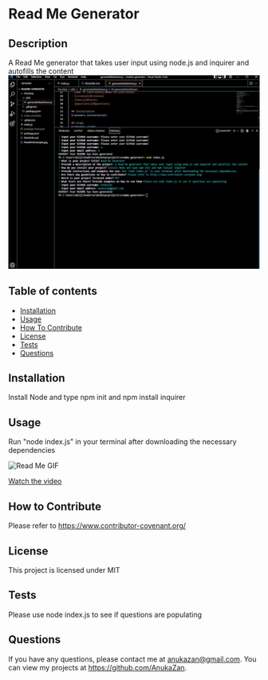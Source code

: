 
  
  # Read Me Generator

  ## Description
  A Read Me generator that takes user input using node.js and inquirer and autofills the content
  ![Read Me Image](./ReadMeExample.jpg)

  ## Table of contents
  - [Installation](#Installation)
  - [Usage](#Usage)
  - [How To Contribute](#How-to-Contribute)
  - [License](#License)
  - [Tests](#Tests)
  - [Questions](#Questions)

  ## Installation
  Install Node and type npm init and npm install inquirer

  ## Usage
  Run "node index.js" in your terminal after downloading the necessary dependencies
 
  
  ![Read Me GIF](./Read-Me-Generator.gif)
   
   [Watch the video](https://drive.google.com/file/d/1BU3mawMrZc_rwoywFP3lGs-4a46dxI0x/view)

  ## How to Contribute 
  Please refer to https://www.contributor-covenant.org/
  
  ## License
  This project is licensed under MIT

  ## Tests
  Please use node index.js to see if questions are populating

  ## Questions
  If you have any questions, please contact me at anukazan@gmail.com. You can view my projects at https://github.com/AnukaZan.
